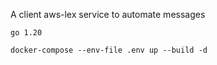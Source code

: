 A client aws-lex service to automate messages

```
go 1.20
```

```
docker-compose --env-file .env up --build -d
```